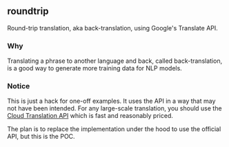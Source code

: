 ## roundtrip

Round-trip translation, aka back-translation, using Google's Translate API.

### Why

Translating a phrase to another language and back, called back-translation, is a good way to generate more training data for NLP models.

### Notice

This is just a hack for one-off examples. It uses the API in a way that may not have been intended. For any large-scale translation, you should use the [Cloud Translation API](https://cloud.google.com/translate/docs/) which is fast and reasonably priced.

The plan is to replace the implementation under the hood to use the official API, but this is the POC.

